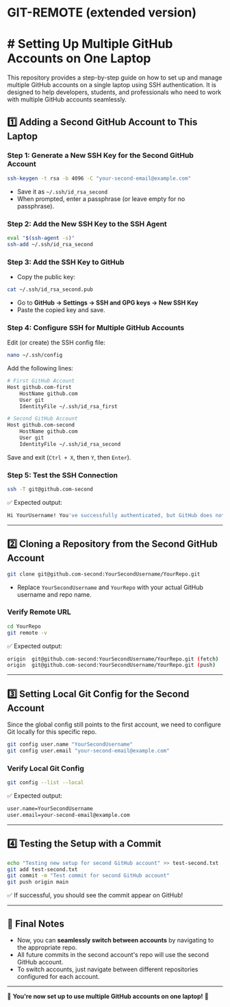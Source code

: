 # GIT-REMOTE (extended version)

# # Setting Up Multiple GitHub Accounts on One Laptop

This repository provides a step-by-step guide on how to set up and manage multiple GitHub accounts on a single laptop using SSH authentication. It is designed to help developers, students, and professionals who need to work with multiple GitHub accounts seamlessly.

## 1️⃣ **Adding a Second GitHub Account to This Laptop**

### **Step 1: Generate a New SSH Key for the Second GitHub Account**

```sh
ssh-keygen -t rsa -b 4096 -C "your-second-email@example.com"
```

- Save it as `~/.ssh/id_rsa_second`
- When prompted, enter a passphrase (or leave empty for no passphrase).

### **Step 2: Add the New SSH Key to the SSH Agent**

```sh
eval "$(ssh-agent -s)"
ssh-add ~/.ssh/id_rsa_second
```

### **Step 3: Add the SSH Key to GitHub**

- Copy the public key:

```sh
cat ~/.ssh/id_rsa_second.pub
```

- Go to **GitHub → Settings → SSH and GPG keys → New SSH Key**
- Paste the copied key and save.

### **Step 4: Configure SSH for Multiple GitHub Accounts**

Edit (or create) the SSH config file:

```sh
nano ~/.ssh/config
```

Add the following lines:

```sh
# First GitHub Account
Host github.com-first
    HostName github.com
    User git
    IdentityFile ~/.ssh/id_rsa_first

# Second GitHub Account
Host github.com-second
    HostName github.com
    User git
    IdentityFile ~/.ssh/id_rsa_second
```

Save and exit (`Ctrl + X`, then `Y`, then `Enter`).

### **Step 5: Test the SSH Connection**

```sh
ssh -T git@github.com-second
```

✅ Expected output:

```sh
Hi YourUsername! You've successfully authenticated, but GitHub does not provide shell access.
```

---

## 2️⃣ **Cloning a Repository from the Second GitHub Account**

```sh
git clone git@github.com-second:YourSecondUsername/YourRepo.git
```

- Replace `YourSecondUsername` and `YourRepo` with your actual GitHub username and repo name.

### **Verify Remote URL**

```sh
cd YourRepo
git remote -v
```

✅ Expected output:

```sh
origin  git@github.com-second:YourSecondUsername/YourRepo.git (fetch)
origin  git@github.com-second:YourSecondUsername/YourRepo.git (push)
```

---

## 3️⃣ **Setting Local Git Config for the Second Account**

Since the global config still points to the first account, we need to configure Git locally for this specific repo.

```sh
git config user.name "YourSecondUsername"
git config user.email "your-second-email@example.com"
```

### **Verify Local Git Config**

```sh
git config --list --local
```

✅ Expected output:

```sh
user.name=YourSecondUsername
user.email=your-second-email@example.com
```

---

## 4️⃣ **Testing the Setup with a Commit**

```sh
echo "Testing new setup for second GitHub account" >> test-second.txt
git add test-second.txt
git commit -m "Test commit for second GitHub account"
git push origin main
```

✅ If successful, you should see the commit appear on GitHub!

---

## 🎯 **Final Notes**

- Now, you can **seamlessly switch between accounts** by navigating to the appropriate repo.
- All future commits in the second account's repo will use the second GitHub account.
- To switch accounts, just navigate between different repositories configured for each account.

---

🎉 **You're now set up to use multiple GitHub accounts on one laptop!** 🚀

